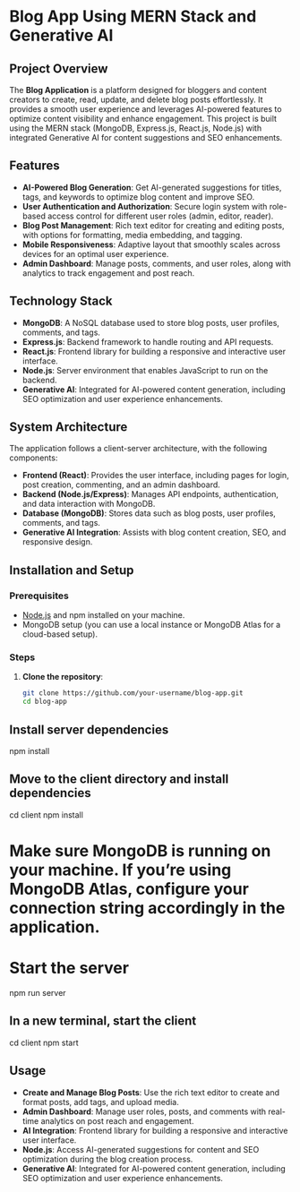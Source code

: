 # Blog App Using MERN Stack and Generative AI

## Project Overview
The **Blog Application** is a platform designed for bloggers and content creators to create, read, update, and delete blog posts effortlessly. It provides a smooth user experience and leverages AI-powered features to optimize content visibility and enhance engagement. This project is built using the MERN stack (MongoDB, Express.js, React.js, Node.js) with integrated Generative AI for content suggestions and SEO enhancements.

## Features
- **AI-Powered Blog Generation**: Get AI-generated suggestions for titles, tags, and keywords to optimize blog content and improve SEO.
- **User Authentication and Authorization**: Secure login system with role-based access control for different user roles (admin, editor, reader).
- **Blog Post Management**: Rich text editor for creating and editing posts, with options for formatting, media embedding, and tagging.
- **Mobile Responsiveness**: Adaptive layout that smoothly scales across devices for an optimal user experience.
- **Admin Dashboard**: Manage posts, comments, and user roles, along with analytics to track engagement and post reach.

## Technology Stack
- **MongoDB**: A NoSQL database used to store blog posts, user profiles, comments, and tags.
- **Express.js**: Backend framework to handle routing and API requests.
- **React.js**: Frontend library for building a responsive and interactive user interface.
- **Node.js**: Server environment that enables JavaScript to run on the backend.
- **Generative AI**: Integrated for AI-powered content generation, including SEO optimization and user experience enhancements.

## System Architecture
The application follows a client-server architecture, with the following components:
- **Frontend (React)**: Provides the user interface, including pages for login, post creation, commenting, and an admin dashboard.
- **Backend (Node.js/Express)**: Manages API endpoints, authentication, and data interaction with MongoDB.
- **Database (MongoDB)**: Stores data such as blog posts, user profiles, comments, and tags.
- **Generative AI Integration**: Assists with blog content creation, SEO, and responsive design.

## Installation and Setup

### Prerequisites
- [Node.js](https://nodejs.org/) and npm installed on your machine.
- MongoDB setup (you can use a local instance or MongoDB Atlas for a cloud-based setup).

### Steps
1. **Clone the repository**:
   ```bash
   git clone https://github.com/your-username/blog-app.git
   cd blog-app
## Install server dependencies
npm install

## Move to the client directory and install dependencies
cd client
npm install  
# Make sure MongoDB is running on your machine. If you’re using MongoDB Atlas, configure your connection string accordingly in the application.  
# Start the server
npm run server

## In a new terminal, start the client
cd client
npm start  

## Usage
- **Create and Manage Blog Posts**: Use the rich text editor to create and format posts, add tags, and upload media.
- **Admin Dashboard**: Manage user roles, posts, and comments with real-time analytics on post reach and engagement.
- **AI Integration**: Frontend library for building a responsive and interactive user interface.
- **Node.js**: Access AI-generated suggestions for content and SEO optimization during the blog creation process.
- **Generative AI**: Integrated for AI-powered content generation, including SEO optimization and user experience enhancements.

